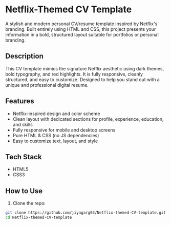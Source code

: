 # Netflix-Themed CV Template

A stylish and modern personal CV/resume template inspired by Netflix's branding. Built entirely using HTML and CSS, this project presents your information in a bold, structured layout suitable for portfolios or personal branding.

## Description

This CV template mimics the signature Netflix aesthetic using dark themes, bold typography, and red highlights. It is fully responsive, cleanly structured, and easy to customize. Designed to help you stand out with a unique and professional digital resume.

## Features

- Netflix-inspired design and color scheme
- Clean layout with dedicated sections for profile, experience, education, and skills
- Fully responsive for mobile and desktop screens
- Pure HTML & CSS (no JS dependencies)
- Easy to customize text, layout, and style


## Tech Stack

- HTML5
- CSS3

## How to Use

1. Clone the repo:
```bash
git clone https://github.com/jiyagarg03/Netflix-themed-CV-template.git
cd Netflix-themed-CV-template
